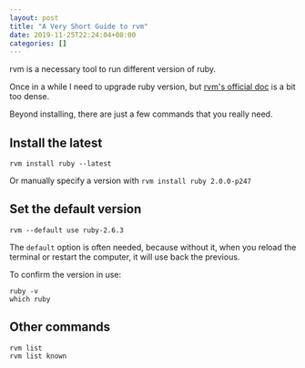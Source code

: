 ```yaml
---
layout: post
title: "A Very Short Guide to rvm"
date: 2019-11-25T22:24:04+08:00
categories: []
---
```


rvm is a necessary tool to run different version of ruby.

Once in a while I need to upgrade ruby version, but [rvm's official doc](https://rvm.io/rvm/basics) is a bit too dense.

Beyond installing, there are just a few commands that you really need.

## Install the latest

    rvm install ruby --latest

Or manually specify a version with `rvm install ruby 2.0.0-p247`

## Set the default version

    rvm --default use ruby-2.6.3

The `default` option is often needed, because without it, when you reload the terminal or restart the computer, it will use back the previous.

To confirm the version in use:

    ruby -v
    which ruby

## Other commands

    rvm list
    rvm list known
